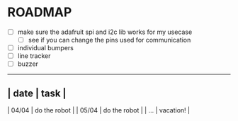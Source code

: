 # ROADMAP

- [ ] make sure the adafruit spi and i2c lib works for my usecase
  - [ ] see if you can change the pins used for communication
- [ ] individual bumpers
- [ ] line tracker
- [ ] buzzer

----
| date | task |
---
| 04/04 | do the robot |
| 05/04 | do the robot |
| ... | vacation! |
